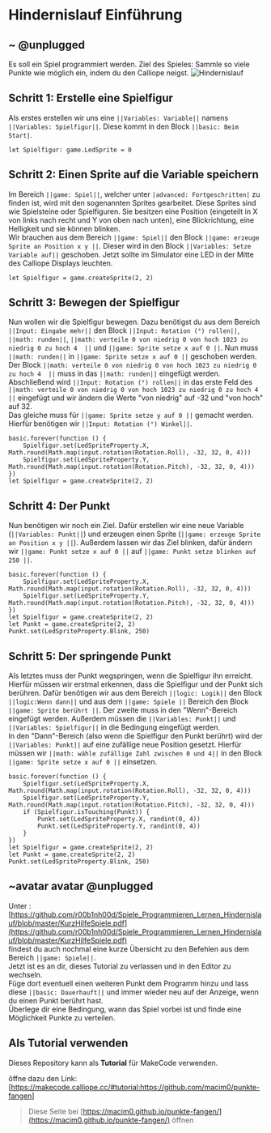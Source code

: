 # Hindernislauf Einführung


## ~ @unplugged
Es soll ein Spiel programmiert werden.
Ziel des Spieles: Sammle so viele Punkte wie möglich ein, indem du den Calliope neigst.
![Hindernislauf](https://github.com/macim0/punkte-fangen/blob/master/punkte-fangen.gif?raw=true)


## Schritt 1: Erstelle eine Spielfigur
Als erstes erstellen wir uns eine ``||Variables: Variable||`` namens ``||Variables: Spielfigur||``. 
Diese kommt in den Block ``||basic: Beim Start|``.
```blocks
let Spielfigur: game.LedSprite = 0
```

## Schritt 2: Einen Sprite auf die Variable speichern
Im Bereich ``||game: Spiel||``, welcher unter ``|advanced: Fortgeschritten|`` zu finden ist, wird mit den sogenannten Sprites gearbeitet. 
Diese Sprites sind wie Spielsteine oder Spielfiguren. Sie besitzen eine Position (eingeteilt in X von links nach recht und Y von oben nach unten),
 eine Blickrichtung, eine Helligkeit und sie können blinken.  <br>
Wir brauchen aus dem Bereich ``||game: Spiel||`` den Block ``||game: erzeuge Sprite an Position x y ||``. Dieser wird in den Block ``||Variables: Setze Variable auf||`` geschoben.
Jetzt sollte im Simulator eine LED in der Mitte des Calliope Displays leuchten.

```blocks 
let Spielfigur = game.createSprite(2, 2)
```

## Schritt 3: Bewegen der Spielfigur
Nun wollen wir die Spielfigur bewegen. 
Dazu benötigst du aus dem Bereich ``||Input: Eingabe mehr||`` den Block ``||Input: Rotation (°) rollen||``, 
``||math: runden||``,  ``||math: verteile 0 von niedrig 0 von hoch 1023 zu niedrig 0 zu hoch 4  ||`` und 
``||game: Sprite setze x auf 0 ||``. Nun muss ``||math: runden||`` in ``||game: Sprite setze x auf 0 ||`` geschoben werden.
Der Block ``||math: verteile 0 von niedrig 0 von hoch 1023 zu niedrig 0 zu hoch 4  ||`` muss in das ``||math: runden||`` eingefügt werden.
Abschließend wird ``||Input: Rotation (°) rollen||`` in das erste Feld des ``||math: verteile 0 von niedrig 0 von hoch 1023 zu niedrig 0 zu hoch 4  ||``
eingefügt und wir ändern die Werte "von niedrig" auf -32 und "von hoch" auf 32. <br>
Das gleiche muss für ``||game: Sprite setze y auf 0 ||`` gemacht werden. Hierfür benötigen wir ``||Input: Rotation (°) Winkel||``.

```blocks
basic.forever(function () {
    Spielfigur.set(LedSpriteProperty.X, Math.round(Math.map(input.rotation(Rotation.Roll), -32, 32, 0, 4)))
    Spielfigur.set(LedSpriteProperty.Y, Math.round(Math.map(input.rotation(Rotation.Pitch), -32, 32, 0, 4)))
})
let Spielfigur = game.createSprite(2, 2)
```

## Schritt 4: Der Punkt
Nun benötigen wir noch ein Ziel. Dafür erstellen wir eine neue Variable (``||Variables: Punkt||``) und erzeugen einen Sprite 
(``||game: erzeuge Sprite an Position x y ||``). Außerdem lassen wir das Ziel blinken, dafür ändern wir ``||game: Punkt setze x auf 0 ||``
auf ``||game: Punkt setze blinken auf 250 ||``. 

```blocks
basic.forever(function () {
    Spielfigur.set(LedSpriteProperty.X, Math.round(Math.map(input.rotation(Rotation.Roll), -32, 32, 0, 4)))
    Spielfigur.set(LedSpriteProperty.Y, Math.round(Math.map(input.rotation(Rotation.Pitch), -32, 32, 0, 4)))
})
let Spielfigur = game.createSprite(2, 2)
let Punkt = game.createSprite(2, 2)
Punkt.set(LedSpriteProperty.Blink, 250)
```

## Schritt 5: Der springende Punkt
Als letztes muss der Punkt wegspringen, wenn die Spielfigur ihn erreicht. Hierfür müssen wir erstmal erkennen, dass die Spielfigur und der Punkt
sich berühren. Dafür benötigen wir aus dem Bereich ``||logic: Logik||`` den Block ``||logic:Wenn dann||`` und aus dem ``||game: Spiele ||`` Bereich 
den Block ``||game: Sprite berührt ||``. Der zweite muss in den "Wenn"-Bereich eingefügt werden. Außerdem müssen die ``||Variables: Punkt||`` und 
``||Variables: Spielfigur||`` in die Bedingung eingefügt werden. <br>
In den "Dann"-Bereich (also wenn die Spielfigur den Punkt berührt) wird der ``||Variables: Punkt||`` auf eine zufällige neue Position gesetzt.
Hierfür müssen wir ``||math: wähle zufällige Zahl zwischen 0 und 4||`` in den Block ``||game: Sprite setze x auf 0 ||`` einsetzen. 


```blocks
basic.forever(function () {
    Spielfigur.set(LedSpriteProperty.X, Math.round(Math.map(input.rotation(Rotation.Roll), -32, 32, 0, 4)))
    Spielfigur.set(LedSpriteProperty.Y, Math.round(Math.map(input.rotation(Rotation.Pitch), -32, 32, 0, 4)))
    if (Spielfigur.isTouching(Punkt)) {
        Punkt.set(LedSpriteProperty.X, randint(0, 4))
        Punkt.set(LedSpriteProperty.Y, randint(0, 4))
    }
})
let Spielfigur = game.createSprite(2, 2)
let Punkt = game.createSprite(2, 2)
Punkt.set(LedSpriteProperty.Blink, 250)
```

## ~avatar avatar @unplugged
Unter : [https://github.com/r00b1nh00d/Spiele_Programmieren_Lernen_Hindernislauf/blob/master/KurzHilfeSpiele.pdf](https://github.com/r00b1nh00d/Spiele_Programmieren_Lernen_Hindernislauf/blob/master/KurzHilfeSpiele.pdf) <br>
findest du auch nochmal eine kurze Übersicht zu den Befehlen aus dem Bereich ``||game: Spiele||``. <br>
Jetzt ist es an dir, dieses Tutorial zu verlassen und in den Editor zu wechseln. <br>
Füge dort eventuell einen weiteren Punkt dem Programm hinzu und lass diese ``||basic: Dauerhauft||`` und immer wieder neu auf der Anzeige, wenn du einen Punkt berührt hast. <br>
Überlege dir eine Bedingung, wann das Spiel vorbei ist und finde eine Möglichkeit Punkte zu verteilen. 




## Als Tutorial verwenden

Dieses Repository kann als **Tutorial** für MakeCode verwenden.

öffne dazu den Link: [https://makecode.calliope.cc/#tutorial:https://github.com/macim0/punkte-fangen]


> Diese Seite bei [https://macim0.github.io/punkte-fangen/](https://macim0.github.io/punkte-fangen/) öffnen


